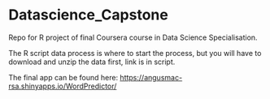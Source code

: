 # Datascience_Capstone
Repo for R project of final Coursera course in Data Science Specialisation.

The R script data process is where to start the process, but you will have to download and unzip the data first, link is in script.

The final app can be found here: https://angusmac-rsa.shinyapps.io/WordPredictor/
